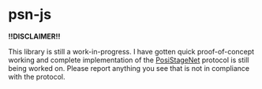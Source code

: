 # psn-js
**!!DISCLAIMER!!**

This library is still a work-in-progress. I have gotten quick proof-of-concept working and complete implementation of the [PosiStageNet](https://github.com/vyv/psn-cpp/blob/master/doc/PosiStageNetprotocol_v2.03_2019_09_09.pdf) protocol is still being worked on. Please report anything you see that is not in compliance with the protocol. 
